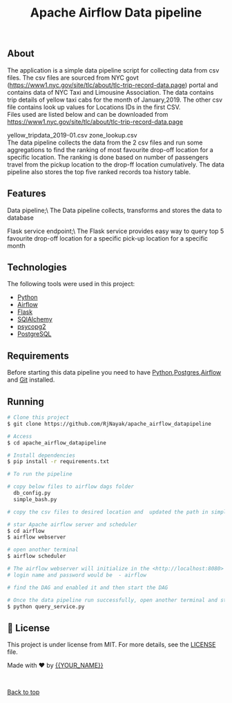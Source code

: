 <h1 align="center">Apache Airflow Data pipeline</h1>

<!-- <p align="center">
  <a href="#dart-about">About</a> &#xa0; | &#xa0;
  <a href="#sparkles-features">Features</a> &#xa0; | &#xa0;
  <a href="#rocket-technologies">Technologies</a> &#xa0; | &#xa0;
  <a href="#white_check_mark-requirements">Requirements</a> &#xa0; | &#xa0;
  <a href="#checkered_flag-starting">Starting</a> &#xa0; | &#xa0;
  <a href="#memo-license">License</a> &#xa0; | &#xa0;
  <a href="https://github.com/{{YOUR_GITHUB_USERNAME}}" target="_blank">Author</a>
</p> -->

<br>

## About

The application is a simple data pipeline script for collecting data from csv files. The csv files are sourced from NYC govt (https://www1.nyc.gov/site/tlc/about/tlc-trip-record-data.page) portal and contains data of NYC Taxi and Limousine Association. The data contains trip details of yellow taxi cabs for the month of January,2019. The other csv file contains look up values for Locations IDs in the first CSV.
<br>
Files used are listed below and can be downloaded from https://www1.nyc.gov/site/tlc/about/tlc-trip-record-data.page
<br>

yellow_tripdata_2019-01.csv
zone_lookup.csv
<br>
The data pipeline collects the data from the 2 csv files and run some aggregations to find the ranking of most favourite drop-off location for a specific location. The ranking is done based on number of passengers travel from the pickup location to the drop-ff location cumulatively.
The data pipeline also stores the top five ranked records toa history table.

## Features

Data pipeline;\ The Data pipeline collects, transforms and stores the data to database

Flask service endpoint;\ The Flask service provides easy way to query top 5 favourite drop-off location for a specific pick-up location for a specific month

## Technologies

The following tools were used in this project:

- [Python](https://www.python.org/)
- [Airflow](https://airflow.apache.org/)
- [Flask](https://flask.palletsprojects.com/en/1.1.x/)
- [SQlAlchemy](https://www.sqlalchemy.org/)
- [psycopg2](https://pypi.org/project/psycopg2/)
- [PostgreSQL](https://www.postgresql.org/)

## Requirements

Before starting this data pipeline you need to have [Python](https://www.python.org/),[Postgres](https://www.postgresql.org/),[Airflow](https://airflow.apache.org/) and [Git](https://git-scm.com) installed.

## Running

```bash
# Clone this project
$ git clone https://github.com/RjNayak/apache_airflow_datapipeline

# Access
$ cd apache_airflow_datapipeline

# Install dependencies
$ pip install -r requirements.txt

# To run the pipeline

# copy below files to airflow dags folder
  db_config.py
  simple_bash.py

# copy the csv files to desired location and  updated the path in simple_bash.py

# star Apache airflow server and scheduler
$ cd airflow
$ airflow webserver

# open another terminal
$ airflow scheduler

# The airflow webserver will initialize in the <http://localhost:8080>
# login name and password would be  - airflow

# find the DAG and enabled it and then start the DAG

# Once the data pipeline run successfully, open another terminal and start the Flask server
$ python query_service.py

```

## :memo: License

This project is under license from MIT. For more details, see the [LICENSE](LICENSE.md) file.

Made with :heart: by <a href="https://github.com/{{YOUR_GITHUB_USERNAME}}" target="_blank">{{YOUR_NAME}}</a>

&#xa0;

<a href="#top">Back to top</a>

